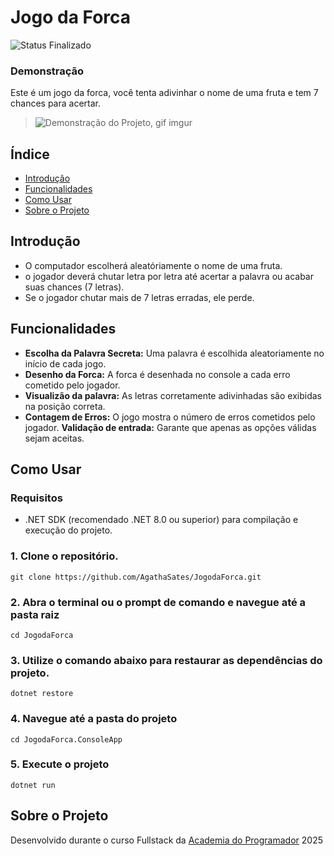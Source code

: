 ﻿# Jogo da Forca

![Status Finalizado](https://img.shields.io/badge/Status-Finalizado-green?color=Green)
 ### Demonstração
 Este é um jogo da forca, você tenta adivinhar o nome de uma fruta e tem 7 chances para acertar.
>
>![Demonstração do Projeto, gif imgur](https://i.imgur.com/XGnNQEH.gif)


## Índice

- [Introdução](#introducao)
- [Funcionalidades](#funcionalidades)
- [Como Usar](#como-usar)
- [Sobre o Projeto](#sobre-o-projeto)

## Introdução

- O computador escolherá aleatóriamente o nome de uma fruta.
- o jogador deverá chutar letra por letra até acertar a palavra ou acabar suas chances (7 letras).
- Se o jogador chutar mais de 7 letras erradas, ele perde.

## Funcionalidades

- **Escolha da Palavra Secreta:** Uma palavra é escolhida aleatoriamente no início de cada jogo.
- **Desenho da Forca:** A forca é desenhada no console a cada erro cometido pelo jogador.
- **Visualizão da palavra:** As letras corretamente adivinhadas são exibidas na posição correta.
- **Contagem de Erros:** O jogo mostra o número de erros cometidos pelo jogador.
**Validação de entrada:** Garante que apenas as opções válidas sejam aceitas.

## Como Usar

### Requisitos

- .NET SDK (recomendado .NET 8.0 ou superior) para compilação e execução do projeto.

### 1. Clone o repositório.
 
```
git clone https://github.com/AgathaSates/JogodaForca.git
```
### 2. Abra o terminal ou o prompt de comando e navegue até a pasta raiz

```
cd JogodaForca
```

### 3. Utilize o comando abaixo para restaurar as dependências do projeto.

```
dotnet restore
```

### 4. Navegue até a pasta do projeto

```
cd JogodaForca.ConsoleApp
```

### 5. Execute o projeto

```
dotnet run
```

## Sobre o Projeto
Desenvolvido durante o curso Fullstack da [Academia do Programador](https://academiadoprogramador.net) 2025

